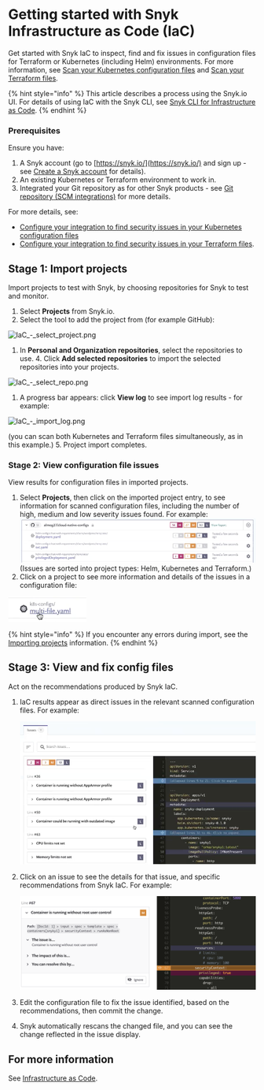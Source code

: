 # Getting started with Snyk Infrastructure as Code \(IaC\)

Get started with Snyk IaC to inspect, find and fix issues in configuration files for Terraform or Kubernetes \(including Helm\) environments. For more information, see [Scan your Kubernetes configuration files](https://support.snyk.io/hc/en-us/sections/360001881957-Scan-your-Kubernetes-configuration-files) and [Scan your Terraform files](https://support.snyk.io/hc/en-us/sections/360003156537-Scan-your-Terraform-files).

{% hint style="info" %}
This article describes a process using the Snyk.io UI. For details of using IaC with the Snyk CLI, see [Snyk CLI for Infrastructure as Code](../../snyk-infrastructure-as-code/snyk-cli-for-infrastructure-as-code/).
{% endhint %}

### **Prerequisites**

Ensure you have:

1. A Snyk account \(go to [https://snyk.io/](https://snyk.io/) and sign up - see [Create a Snyk account](https://support.snyk.io/hc/en-us/articles/360017098237-Create-a-Snyk-account) for details\).
2. An existing Kubernetes or Terraform environment to work in.
3. Integrated your Git repository as for other Snyk products - see [Git repository \(SCM integrations\)](https://support.snyk.io/hc/en-us/sections/360001138098-Git-repository-SCM-integrations) for more details.

For more details, see:

* [Configure your integration to find security issues in your Kubernetes configuration files](https://support.snyk.io/hc/en-us/articles/360006402818-Configure-your-integration-to-find-security-issues-in-your-Kubernetes-configuration-files)
* [Configure your integration to find security issues in your Terraform files](https://support.snyk.io/hc/en-us/articles/360011018938-Configure-your-integration-to-find-security-issues-in-your-Terraform-files).

## Stage 1: Import projects

Import projects to test with Snyk, by choosing repositories for Snyk to test and monitor.

1. Select **Projects** from Snyk.io.
2. Select the tool to add the project from \(for example GitHub\):

![IaC\_-\_select\_project.png](https://support.snyk.io/hc/article_attachments/360012552918/IaC_-_select_project.png)

1. In **Personal and Organization repositories**, select the repositories to use. 4. Click **Add selected repositories** to import the selected repositories into your projects. 

![IaC\_-\_select\_repo.png](https://support.snyk.io/hc/article_attachments/360012553018/IaC_-_select_repo.png)

1. A progress bar appears: click **View log** to see import log results - for example:

![IaC\_-\_import\_log.png](https://support.snyk.io/hc/article_attachments/360012553078/IaC_-_import_log.png)

\(you can scan both Kubernetes and Terraform files simultaneously, as in this example.\) 5. Project import completes.

### Stage 2: View configuration file issues

View results for configuration files in imported projects.

1. Select **Projects**, then click on the imported project entry, to see information for scanned configuration files, including the number of high, medium and low severity issues found. For example:  ![IaC\_-\_issues\_list.png](../../.gitbook/assets/iac_-_issues_list.png)  \(Issues are sorted into project types: Helm, Kubernetes and Terraform.\)
2. Click on a project to see more information and details of the issues in a configuration file:  

![IaC\_-\_select\_config\_file.png](../../.gitbook/assets/iac_-_select_config_file.png)

{% hint style="info" %}
If you encounter any errors during import, see the [Importing projects](https://support.snyk.io/hc/en-us/sections/360000923478-Importing-projects) information.
{% endhint %}

## Stage 3: View and fix config files

Act on the recommendations produced by Snyk IaC.

1. IaC results appear as direct issues in the relevant scanned configuration files. For example:

   ![IaC\_-\_issue\_details.png](../../.gitbook/assets/iac_-_issue_details.png)

2. Click on an issue to see the details for that issue, and specific recommendations from Snyk IaC. For example:

   ![IaC\_-\_corrected.png](../../.gitbook/assets/iac_-_corrected.png)

3. Edit the configuration file to fix the issue identified, based on the recommendations, then commit the change.
4. Snyk automatically rescans the changed file, and you can see the change reflected in the issue display.

## For more information

See [Infrastructure as Code](https://docs.snyk.io/snyk-infrastructure-as-code).

